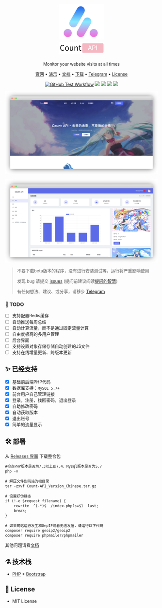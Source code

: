 <h1 align="center">
  <br>
  <a href="https://www.countapi.cc" alt="logo"><img src="https://raw.githubusercontent.com/znc15/Count-API/main/image/icon.png" width="150"/>
  </a>
  <br>
  <a href="https://www.countapi.cc" alt="logo"><img src="https://github.com/znc15/Count-API/blob/main/image/Count%20API.png?raw=true" width="150"/>
  </a>
  <br>
</h1>

<p align="center">Monitor your website visits at all times</p>

<p align="center">
  <a href="https://www.countapi.cc">官网</a> •
  <a href="https://demo.countapi.cc">演示</a> •
  <a href="https://docs.countapi.cc">文档</a> •
  <a href="https://github.com/znc15/Count-API/releases">下载</a> •
  <a href="https://t.me/Count_API">Telegram</a> •
  <a href="https://github.com/znc15/Count-API?tab=MIT-1-ov-file">License</a>
</p>

<p align="center">
  <a href="http://php.net">
  <img src="https://img.shields.io/badge/PHP->=7.3-orange.svg" alt="GitHub Test Workflow"></a>
  <a href="https://github.com/znc15/Count-API?tab=MIT-1-ov-file">
  <img src="https://img.shields.io/badge/MIT License-yellowgreen.svg"></a>
  <a href="https://github.com/znc15/Count-API">
  <img src="https://img.shields.io/github/languages/code-size/znc15/Count-API?color=blueviolet" /></a>
  <a href="https://github.com/znc15/Count-API">
  <img src="https://img.shields.io/github/v/release/znc15/Count-API?include_prereleases&style=flat-square"/></a>
  <a href="https://github.com/znc15/Count-API/commits/">
  <img src="https://img.shields.io/github/last-commit/znc15/Count-API"/></a>
</p>
 

![看不见图片请使用代理](https://raw.githubusercontent.com/znc15/Count-API/main/image/1.png)
 
  
![看不见图片请使用代理](https://github.com/znc15/Count-API/blob/main/image/2.png?raw=true)

> 不要下载beta版本的程序，没有进行安装测试等，运行将严重影响使用
>
> 发现 bug 请提交 [issues](https://github.com/znc15/Count-API/issues) (提问前建议阅读[提问的智慧](https://github.com/ryanhanwu/How-To-Ask-Questions-The-Smart-Way/blob/main/README-zh_CN.md))  
> 
> 有任何想法、建议、或分享，请移步 [Telegram](https://t.me/Count_API)
> 
### 📌 TODO
* [ ] 支持配置Redis缓存
* [ ] 自动推送每周总结
* [ ] 自动计算流量，而不是通过固定流量计算
* [ ] 自由度极高的多用户管理
* [ ] 后台界面
* [ ] 支持设置对象存储存储自动创建的JS文件
* [ ] 支持在线增量更新、跨版本更新

## :sparkles: 已经支持
* [x] 基础前后端PHP代码
* [x] 数据库支持：`MySQL 5.7+`
* [x] 前台用户自己管理链接
* [x] 登录，注册，找回密码，退出登录
* [x] 自助修改密码
* [x] 自动获取版本
* [x] 退出账号
* [x] 简单的流量显示

## :hammer_and_wrench: 部署

从 [Releases 界面](https://github.com/znc15/Count-API/releases) 下载整合包

```shell
#检查PHP版本是否为7.3以上到7.4，Mysql版本是否为5.7
php -v

# 解压文件到网站的根目录
tar -zxvf Count-API_Version_Chinese.tar.gz

# 设置好伪静态
if (!-e $request_filename) {
    rewrite  ^(.*)$  /index.php?s=$1  last;
    break;
}

# 如果网站运行发生和GepIP或者无法发信，请运行以下代码
composer require geoip2/geoip2
composer require phpmailer/phpmailer
```

其他问题请看[文档](https://docs.countapi.cc)

## :alembic: 技术栈

* [PHP](http://php.net) + [Bootstrap](https://getbootstrap.com/)


## :scroll: License

* MIT License
